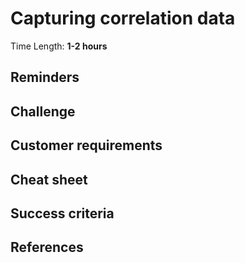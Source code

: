 # Capturing correlation data

Time Length: **1-2 hours**

## Reminders

## Challenge

## Customer requirements

## Cheat sheet

## Success criteria

## References
